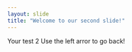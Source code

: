```yaml
---
layout: slide
title: "Welcome to our second slide!"
---
```

Your test 2
Use the left arror to go back!
